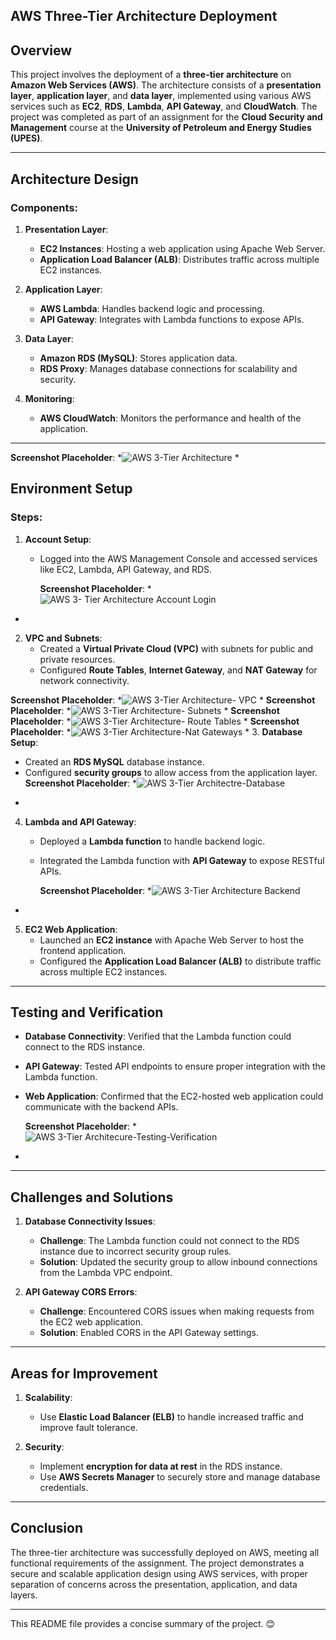 ## AWS Three-Tier Architecture Deployment

## Overview
This project involves the deployment of a **three-tier architecture** on **Amazon Web Services (AWS)**. The architecture consists of a **presentation layer**, **application layer**, and **data layer**, implemented using various AWS services such as **EC2**, **RDS**, **Lambda**, **API Gateway**, and **CloudWatch**. The project was completed as part of an assignment for the **Cloud Security and Management** course at the **University of Petroleum and Energy Studies (UPES)**.

---

## Architecture Design

### Components:
1. **Presentation Layer**:
   - **EC2 Instances**: Hosting a web application using Apache Web Server.
   - **Application Load Balancer (ALB)**: Distributes traffic across multiple EC2 instances.

2. **Application Layer**:
   - **AWS Lambda**: Handles backend logic and processing.
   - **API Gateway**: Integrates with Lambda functions to expose APIs.

3. **Data Layer**:
   - **Amazon RDS (MySQL)**: Stores application data.
   - **RDS Proxy**: Manages database connections for scalability and security.

4. **Monitoring**:
   - **AWS CloudWatch**: Monitors the performance and health of the application.

---
**Screenshot Placeholder**: *![AWS 3-Tier Architecture](https://github.com/user-attachments/assets/d2d2b0d8-c458-4cbf-93c9-01bc18b0defc)
*
## Environment Setup

### Steps:
1. **Account Setup**:
   - Logged into the AWS Management Console and accessed services like EC2, Lambda, API Gateway, and RDS.

     **Screenshot Placeholder**: *![AWS 3- Tier Architecture Account Login](https://github.com/user-attachments/assets/896beb57-c825-4def-8e06-e5fe8931979a)

*

2. **VPC and Subnets**:
   - Created a **Virtual Private Cloud (VPC)** with subnets for public and private resources.
   - Configured **Route Tables**, **Internet Gateway**, and **NAT Gateway** for network connectivity.

 **Screenshot Placeholder**: *![AWS 3-Tier Architecture- VPC](https://github.com/user-attachments/assets/b892de2f-bcad-4a81-99f0-7a848c70df21)
*
 **Screenshot Placeholder**: *![AWS 3-Tier Architecture- Subnets](https://github.com/user-attachments/assets/a34825b4-91a5-43fe-bd71-6938db7a1daa)
*
 **Screenshot Placeholder**: *![AWS 3-Tier Architecture- Route Tables](https://github.com/user-attachments/assets/a48a3f04-98ce-446c-8170-663d3f37ca88)
*
 **Screenshot Placeholder**: *![AWS 3-Tier Architecture-Nat Gateways](https://github.com/user-attachments/assets/c14a86f4-d388-4ef0-b2cf-f43368ecfeb1)
*
3. **Database Setup**:
   - Created an **RDS MySQL** database instance.
   - Configured **security groups** to allow access from the application layer.
      **Screenshot Placeholder**: *![AWS 3-Tier Architectre-Database](https://github.com/user-attachments/assets/9aae4ce6-9638-40ea-a54a-c8ebf191960e)
*

4. **Lambda and API Gateway**:
   - Deployed a **Lambda function** to handle backend logic.
   - Integrated the Lambda function with **API Gateway** to expose RESTful APIs.

      **Screenshot Placeholder**: *![AWS 3-Tier Architecture Backend](https://github.com/user-attachments/assets/9af667c6-cbb9-49cf-a70a-1c956b382009)
*

5. **EC2 Web Application**:
   - Launched an **EC2 instance** with Apache Web Server to host the frontend application.
   - Configured the **Application Load Balancer (ALB)** to distribute traffic across multiple EC2 instances.

---

## Testing and Verification

- **Database Connectivity**: Verified that the Lambda function could connect to the RDS instance.
- **API Gateway**: Tested API endpoints to ensure proper integration with the Lambda function.
- **Web Application**: Confirmed that the EC2-hosted web application could communicate with the backend APIs.

  **Screenshot Placeholder**: *![AWS 3-Tier Architecure-Testing-Verification](https://github.com/user-attachments/assets/65589e68-45e3-4861-8821-b5f7188724b8)

*


---

## Challenges and Solutions

1. **Database Connectivity Issues**:
   - **Challenge**: The Lambda function could not connect to the RDS instance due to incorrect security group rules.
   - **Solution**: Updated the security group to allow inbound connections from the Lambda VPC endpoint.

2. **API Gateway CORS Errors**:
   - **Challenge**: Encountered CORS issues when making requests from the EC2 web application.
   - **Solution**: Enabled CORS in the API Gateway settings.

---

## Areas for Improvement

1. **Scalability**:
   - Use **Elastic Load Balancer (ELB)** to handle increased traffic and improve fault tolerance.

2. **Security**:
   - Implement **encryption for data at rest** in the RDS instance.
   - Use **AWS Secrets Manager** to securely store and manage database credentials.

---

## Conclusion

The three-tier architecture was successfully deployed on AWS, meeting all functional requirements of the assignment. The project demonstrates a secure and scalable application design using AWS services, with proper separation of concerns across the presentation, application, and data layers.


---

This README file provides a concise summary of the project. 😊

